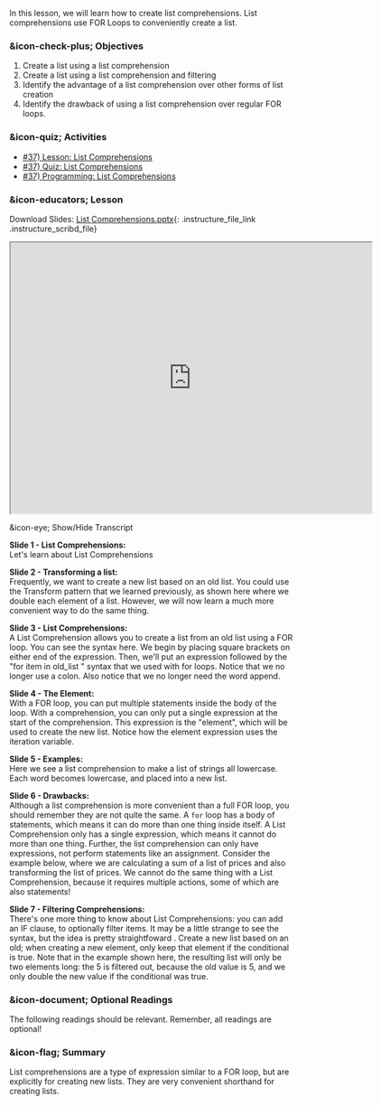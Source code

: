 In this lesson, we will learn how to create list comprehensions. List
comprehensions use FOR Loops to conveniently create a list.

###  &icon-check-plus; Objectives

  1. Create a list using a list comprehension
  2. Create a list using a list comprehension and filtering
  3. Identify the advantage of a list comprehension over other forms of list creation
  4. Identify the drawback of using a list comprehension over regular FOR loops.

###  &icon-quiz; Activities

  * [#37) Lesson: List Comprehensions](#video)
  * [#37) Quiz: List Comprehensions](https://vt.instructure.com/courses/66476/assignments/356614)
  * [#37) Programming: List Comprehensions](https://vt.instructure.com/courses/66476/assignments/356677)

###  &icon-educators; Lesson

Download Slides: [List
Comprehensions.pptx](https://vt.instructure.com/courses/66476/files/5919833/download?verifier=d34ZrzVEyR21AUwUFKvmYDcSqmDjTApimZZfRP5m&wrap=1
"List Comprehensions.pptx" ){: .instructure_file_link
.instructure_scribd_file}

<iframe height="150" width="300" style="width: 640px; height: 480px;"
webkitallowfullscreen="webkitallowfullscreen" title="List Comprehensions"
mozallowfullscreen="mozallowfullscreen"
src="https://www.youtube.com/embed/UxeeoHeOxSI?feature=oembed&rel=0"
allowfullscreen="allowfullscreen"></iframe>

&icon-eye; Show/Hide Transcript

**Slide 1 - List Comprehensions:**  
Let's learn about List Comprehensions

**Slide 2 - Transforming a list:**  
Frequently, we want to create a new list based on an old list. You could use
the Transform pattern that we learned previously, as shown here where we
double each element of a list. However, we will now learn a much more
convenient way to do the same thing.

**Slide 3 - List Comprehensions:**  
A List Comprehension allows you to create a list from an old list using a FOR
loop. You can see the syntax here. We begin by placing square brackets on
either end of the expression. Then, we'll put an expression followed by the
"for item in old_list " syntax that we used with for loops. Notice that we no
longer use a colon. Also notice that we no longer need the word append.

**Slide 4 - The Element:**  
With a FOR loop, you can put multiple statements inside the body of the loop.
With a comprehension, you can only put a single expression at the start of the
comprehension. This expression is the "element", which will be used to create
the new list. Notice how the element expression uses the iteration variable.

**Slide 5 - Examples:**  
Here we see a list comprehension to make a list of strings all lowercase. Each
word becomes lowercase, and placed into a new list.

**Slide 6 - Drawbacks:**  
Although a list comprehension is more convenient than a full FOR loop, you
should remember they are not quite the same. A `for` loop has a body of
statements, which means it can do more than one thing inside itself. A List
Comprehension only has a single expression, which means it cannot do more than
one thing. Further, the list comprehension can only have expressions, not
perform statements like an assignment. Consider the example below, where we
are calculating a sum of a list of prices and also transforming the list of
prices. We cannot do the same thing with a List Comprehension, because it
requires multiple actions, some of which are also statements!

**Slide 7 - Filtering Comprehensions:**  
There's one more thing to know about List Comprehensions: you can add an IF
clause, to optionally filter items. It may be a little strange to see the
syntax, but the idea is pretty straightfoward . Create a new list based on an
old; when creating a new element, only keep that element if the conditional is
true. Note that in the example shown here, the resulting list will only be two
elements long: the 5 is filtered out, because the old value is 5, and we only
double the new value if the conditional was true.

###  &icon-document; Optional Readings

The following readings should be relevant. Remember, all readings are
optional!

###  &icon-flag; Summary

List comprehensions are a type of expression similar to a FOR loop, but are
explicitly for creating new lists. They are very convenient shorthand for
creating lists.